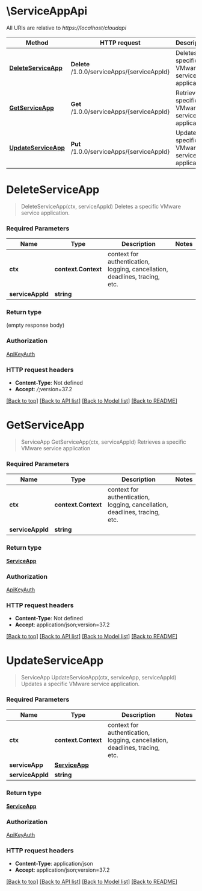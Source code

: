 # \ServiceAppApi

All URIs are relative to *https://localhost/cloudapi*

Method | HTTP request | Description
------------- | ------------- | -------------
[**DeleteServiceApp**](ServiceAppApi.md#DeleteServiceApp) | **Delete** /1.0.0/serviceApps/{serviceAppId} | Deletes a specific VMware service application.
[**GetServiceApp**](ServiceAppApi.md#GetServiceApp) | **Get** /1.0.0/serviceApps/{serviceAppId} | Retrieves a specific VMware service application
[**UpdateServiceApp**](ServiceAppApi.md#UpdateServiceApp) | **Put** /1.0.0/serviceApps/{serviceAppId} | Updates a specific VMware service application.


# **DeleteServiceApp**
> DeleteServiceApp(ctx, serviceAppId)
Deletes a specific VMware service application.

### Required Parameters

Name | Type | Description  | Notes
------------- | ------------- | ------------- | -------------
 **ctx** | **context.Context** | context for authentication, logging, cancellation, deadlines, tracing, etc.
  **serviceAppId** | **string**|  | 

### Return type

 (empty response body)

### Authorization

[ApiKeyAuth](../README.md#ApiKeyAuth)

### HTTP request headers

 - **Content-Type**: Not defined
 - **Accept**: *_/_*;version=37.2

[[Back to top]](#) [[Back to API list]](../README.md#documentation-for-api-endpoints) [[Back to Model list]](../README.md#documentation-for-models) [[Back to README]](../README.md)

# **GetServiceApp**
> ServiceApp GetServiceApp(ctx, serviceAppId)
Retrieves a specific VMware service application

### Required Parameters

Name | Type | Description  | Notes
------------- | ------------- | ------------- | -------------
 **ctx** | **context.Context** | context for authentication, logging, cancellation, deadlines, tracing, etc.
  **serviceAppId** | **string**|  | 

### Return type

[**ServiceApp**](ServiceApp.md)

### Authorization

[ApiKeyAuth](../README.md#ApiKeyAuth)

### HTTP request headers

 - **Content-Type**: Not defined
 - **Accept**: application/json;version=37.2

[[Back to top]](#) [[Back to API list]](../README.md#documentation-for-api-endpoints) [[Back to Model list]](../README.md#documentation-for-models) [[Back to README]](../README.md)

# **UpdateServiceApp**
> ServiceApp UpdateServiceApp(ctx, serviceApp, serviceAppId)
Updates a specific VMware service application.

### Required Parameters

Name | Type | Description  | Notes
------------- | ------------- | ------------- | -------------
 **ctx** | **context.Context** | context for authentication, logging, cancellation, deadlines, tracing, etc.
  **serviceApp** | [**ServiceApp**](ServiceApp.md)|  | 
  **serviceAppId** | **string**|  | 

### Return type

[**ServiceApp**](ServiceApp.md)

### Authorization

[ApiKeyAuth](../README.md#ApiKeyAuth)

### HTTP request headers

 - **Content-Type**: application/json
 - **Accept**: application/json;version=37.2

[[Back to top]](#) [[Back to API list]](../README.md#documentation-for-api-endpoints) [[Back to Model list]](../README.md#documentation-for-models) [[Back to README]](../README.md)

